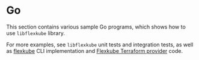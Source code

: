 # Go

This section contains various sample Go programs, which shows how to use `libflexkube` library.

For more examples, see `libflexkube` unit tests and integration tests, as well as [flexkube](https://github.com/flexkube/libflexkube/tree/master/cli/flexkube) CLI implementation and [Flexkube Terraform provider](https://github.com/flexkube/libflexkube/tree/master/cmd/terraform-provider-flexkube) code.

